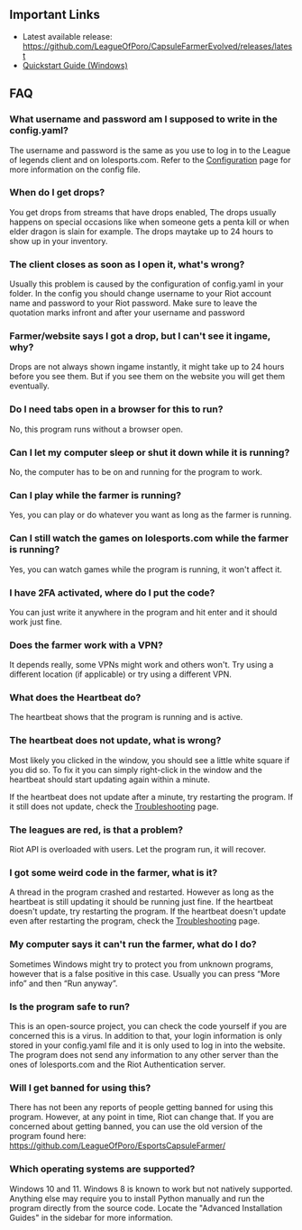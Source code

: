 ## Important Links

- Latest available release: https://github.com/LeagueOfPoro/CapsuleFarmerEvolved/releases/latest
- [Quickstart Guide (Windows)](Quickstart-Guide-(Windows))

## FAQ

### What username and password am I supposed to write in the config.yaml?
The username and password is the same as you use to log in to the League of legends client and on lolesports.com.
Refer to the [Configuration](Configuration) page for more information on the config file.

### When do I get drops?
You get drops from streams that have drops enabled, The drops usually happens on special occasions like when someone gets a penta kill or when elder dragon is slain for example. The drops maytake up to 24 hours to show up in your inventory.

### The client closes as soon as I open it, what's wrong?
Usually this problem is caused by the configuration of config.yaml in your folder. In the config you should change username to your Riot account name and password to your Riot password. Make sure to leave the quotation marks infront and after your username and password

### Farmer/website says I got a drop, but I can't see it ingame, why?
Drops are not always shown ingame instantly, it might take up to 24 hours before you see them. But if you see them on the website you will get them eventually.

### Do I need tabs open in a browser for this to run?
No, this program runs without a browser open.

### Can I let my computer sleep or shut it down while it is running?
No, the computer has to be on and running for the program to work.

### Can I play while the farmer is running?
Yes, you can play or do whatever you want as long as the farmer is running.

### Can I still watch the games on lolesports.com while the farmer is running?
Yes, you can watch games while the program is running, it won't affect it.

### I have 2FA activated, where do I put the code?
You can just write it anywhere in the program and hit enter and it should work just fine.

### Does the farmer work with a VPN?
It depends really, some VPNs might work and others won't. Try using a different location (if applicable) or try using a different VPN.

### What does the Heartbeat do?
The heartbeat shows that the program is running and is active.

### The heartbeat does not update, what is wrong?
Most likely you clicked in the window, you should see a little white square if you did so. To fix it you can simply right-click in the window and the heartbeat should start updating again within a minute.

If the heartbeat does not update after a minute, try restarting the program. If it still does not update, check the [Troubleshooting](Troubleshooting) page.

### The leagues are red, is that a problem?
Riot API is overloaded with users. Let the program run, it will recover.

### I got some weird code in the farmer, what is it?
A thread in the program crashed and restarted. However as long as the heartbeat is still updating it should be running just fine. If the heartbeat doesn't update, try restarting the program. If the heartbeat doesn't update even after restarting the program, check the [Troubleshooting](Troubleshooting) page.

### My computer says it can't run the farmer, what do I do?
Sometimes Windows might try to protect you from unknown programs, however that is a false positive in this case. Usually you can press “More info” and then “Run anyway”.

### Is the program safe to run?
This is an open-source project, you can check the code yourself if you are concerned this is a virus. 
In addition to that, your login information is only stored in your config.yaml file and it is only used to log in into the website. The program does not send any information to any other server than the ones of lolesports.com and the Riot Authentication server.

### Will I get banned for using this?
There has not been any reports of people getting banned for using this program. However, at any point in time, Riot can change that. If you are concerned about getting banned, you can use the old version of the program found here: https://github.com/LeagueOfPoro/EsportsCapsuleFarmer/

### Which operating systems are supported?
Windows 10 and 11. Windows 8 is known to work but not natively supported. Anything else may require you to install Python manually and run the program directly from the source code. Locate the "Advanced Installation Guides" in the sidebar for more information.
